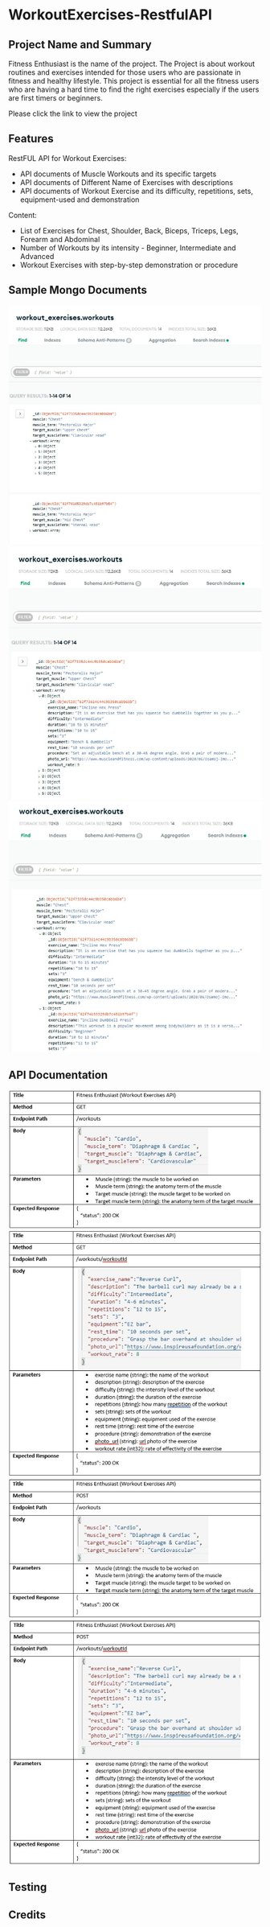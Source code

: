 # WorkoutExercises-RestfulAPI

## Project Name and Summary

Fitness Enthusiast is the name of the project. The Project is about workout routines and exercises intended for those users who are passionate in fitness and healthy lifestyle. This project is essential for all the fitness users who are having a hard time to find the right exercises especially if the users are first timers or beginners.

Please click the link to view the project

## Features

RestFUL API for Workout Exercises:
* API documents of Muscle Workouts and its specific targets
* API documents of Different Name of Exercises with descriptions
* API documents of Workout Exercise and its difficulty, repetitions, sets, equipment-used and demonstration

Content:
* List of Exercises for Chest, Shoulder, Back, Biceps, Triceps, Legs, Forearm and Abdominal
* Number of Workouts by its intensity - Beginner, Intermediate and Advanced
* Workout Exercises with step-by-step demonstration or procedure

## Sample Mongo Documents

<img src = 'images/MongoDB1.jpg'/><br>
<img src = 'images/MongoDB2.jpg'/><br>
<img src = 'images/MongoDB3.jpg'/><br>

## API Documentation

<img src = 'images/GET1.jpg'/><br>
<img src = 'images/GET2.jpg'/><br>
<img src = 'images/POST1.jpg'/><br>
<img src = 'images/POST2.jpg'/><br>

## Testing

## Credits
